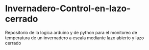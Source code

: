 # Invernadero-Control-en-lazo-cerrado
Repositorio de la logica arduino y de python para el monitoreo de temperatura de un invernadero a escala mediante lazo abierto y lazo cerrado
